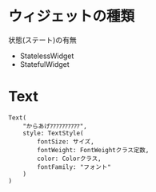# ウィジェットの種類
状態(ステート)の有無
- StatelessWidget
- StatefulWidget
# Text
```
Text(
    "からあげｱｱｱｱｱｱｱｱｱｱ",
    style: TextStyle(
        fontSize: サイズ,
        fontWeight: FontWeightクラス定数,
        color: Colorクラス,
        fontFamily: "フォント"
    )
)
```